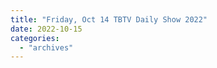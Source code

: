 ```yaml
---
title: "Friday, Oct 14 TBTV Daily Show 2022"
date: 2022-10-15
categories: 
  - "archives"
---
```



